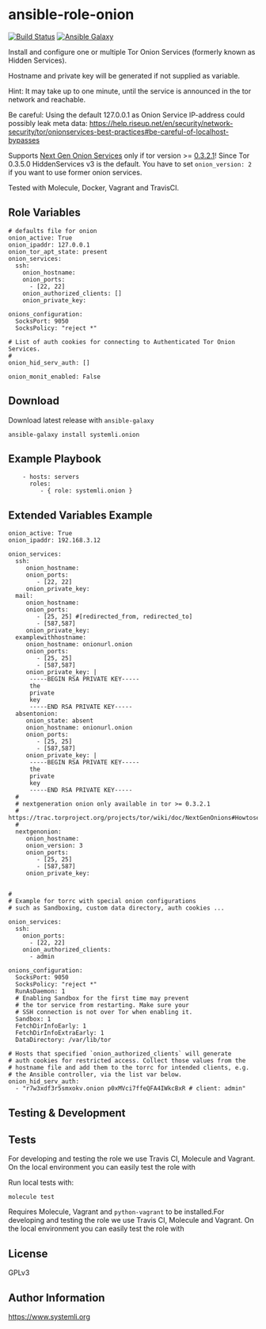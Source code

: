 ansible-role-onion
===========================

[![Build Status](https://travis-ci.org/systemli/ansible-role-onion.svg)](https://travis-ci.org/systemli/ansible-role-onion) [![Ansible Galaxy](http://img.shields.io/badge/ansible--galaxy-onion-blue.svg)](https://galaxy.ansible.com/systemli/onion/)


Install and configure one or multiple Tor Onion Services (formerly known as Hidden Services).

Hostname and private key will be generated if not supplied as variable.

Hint: It may take up to one minute, until the service is announced in the tor network and reachable.

Be careful: Using the default 127.0.0.1 as Onion Service IP-address could possibly leak meta data: https://help.riseup.net/en/security/network-security/tor/onionservices-best-practices#be-careful-of-localhost-bypasses

Supports [Next Gen Onion Services](https://trac.torproject.org/projects/tor/wiki/doc/NextGenOnions#Howtosetupyourownprop224service) only if tor version >= [0.3.2.1](https://blog.torproject.org/tor-0321-alpha-released-support-next-gen-onion-services-and-kist-scheduler)!
Since Tor 0.3.5.0 HiddenServices v3 is the default. You have to set `onion_version: 2` if you want to use former onion services.


Tested with Molecule, Docker, Vagrant and TravisCI.

Role Variables
--------------

```
# defaults file for onion
onion_active: True
onion_ipaddr: 127.0.0.1
onion_tor_apt_state: present
onion_services:
  ssh:
    onion_hostname:
    onion_ports:
      - [22, 22]
    onion_authorized_clients: []
    onion_private_key:

onions_configuration:
  SocksPort: 9050
  SocksPolicy: "reject *"

# List of auth cookies for connecting to Authenticated Tor Onion Services.
#
onion_hid_serv_auth: []

onion_monit_enabled: False
```

Download
--------

Download latest release with `ansible-galaxy`

	ansible-galaxy install systemli.onion

Example Playbook
----------------

```
    - hosts: servers
      roles:
         - { role: systemli.onion }
```

Extended Variables Example
--------------------------

```
onion_active: True
onion_ipaddr: 192.168.3.12

onion_services:
  ssh:
     onion_hostname:
     onion_ports:
        - [22, 22]
     onion_private_key:
  mail:
     onion_hostname:
     onion_ports:
        - [25, 25] #[redirected_from, redirected_to]
        - [587,587]
     onion_private_key:
  examplewithhostname:
     onion_hostname: onionurl.onion
     onion_ports:
        - [25, 25]
        - [587,587]
     onion_private_key: |
      -----BEGIN RSA PRIVATE KEY-----
      the
      private
      key
      -----END RSA PRIVATE KEY-----
  absentonion:
     onion_state: absent
     onion_hostname: onionurl.onion
     onion_ports:
        - [25, 25]
        - [587,587]
     onion_private_key: |
      -----BEGIN RSA PRIVATE KEY-----
      the
      private
      key
      -----END RSA PRIVATE KEY-----
  #
  # nextgeneration onion only available in tor >= 0.3.2.1
  # https://trac.torproject.org/projects/tor/wiki/doc/NextGenOnions#Howtosetupyourownprop224service
  #
  nextgenonion:
     onion_hostname:
     onion_version: 3
     onion_ports:
        - [25, 25] 
        - [587,587]
     onion_private_key:


#
# Example for torrc with special onion configurations
# such as Sandboxing, custom data directory, auth cookies ...

onion_services:
  ssh:
    onion_ports:
      - [22, 22]
    onion_authorized_clients:
      - admin

onions_configuration:
  SocksPort: 9050
  SocksPolicy: "reject *"
  RunAsDaemon: 1
  # Enabling Sandbox for the first time may prevent
  # the tor service from restarting. Make sure your
  # SSH connection is not over Tor when enabling it.
  Sandbox: 1
  FetchDirInfoEarly: 1
  FetchDirInfoExtraEarly: 1
  DataDirectory: /var/lib/tor

# Hosts that specified `onion_authorized_clients` will generate
# auth cookies for restricted access. Collect those values from the
# hostname file and add them to the torrc for intended clients, e.g.
# the Ansible controller, via the list var below.
onion_hid_serv_auth:
  - "r7w3xdf3r5smxokv.onion p0xMVci7ffeQFA4IWkcBxR # client: admin"
```

Testing & Development
---------------------

Tests
-----

For developing and testing the role we use Travis CI, Molecule and Vagrant. On the local environment you can easily test the role with

Run local tests with:

```
molecule test 
```

Requires Molecule, Vagrant and `python-vagrant` to be installed.For developing and testing the role we use Travis CI, Molecule and Vagrant. On the local environment you can easily test the role with


License
-------

GPLv3

Author Information
------------------

https://www.systemli.org
